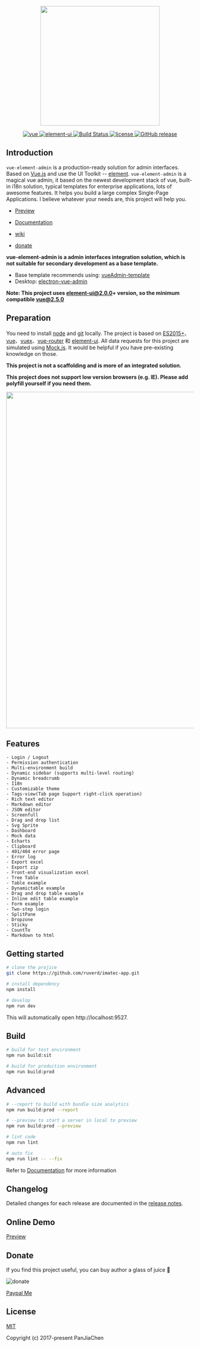 <p align="center">
  <img width="320" src="https://wpimg.wallstcn.com/ecc53a42-d79b-42e2-8852-5126b810a4c8.svg">
</p>

<p align="center">
	<a href="https://github.com/vuejs/vue">
		<img src="https://img.shields.io/badge/vue-2.5.10-brightgreen.svg" alt="vue">
	</a>
	<a href="https://github.com/ElemeFE/element">
		<img src="https://img.shields.io/badge/element--ui-2.0.8-brightgreen.svg" alt="element-ui">
	</a>
	<a href="https://travis-ci.org/PanJiaChen/vue-element-admin" rel="nofollow">
		<img src="https://travis-ci.org/PanJiaChen/vue-element-admin.svg?branch=master" alt="Build Status">
	</a>
	<a href="https://github.com/PanJiaChen/vue-element-admin/blob/master/LICENSE">
		<img src="https://img.shields.io/github/license/mashape/apistatus.svg" alt="license">
	</a>
	<a href="https://github.com/PanJiaChen/vue-element-admin/releases">
		<img src="https://img.shields.io/github/release/PanJiaChen/vue-element-admin.svg" alt="GitHub release">
	</a>
</p>

## Introduction

`vue-element-admin` is a production-ready solution for admin interfaces. Based on [Vue.js](https://github.com/vuejs/vue) and use the UI Toolkit -- [element](https://github.com/ElemeFE/element). `vue-element-admin` is a magical vue admin, it based on the newest development stack of vue, built-in i18n solution, typical templates for enterprise applications, lots of awesome features. It helps you build a large complex Single-Page Applications. I believe whatever your needs are, this project will help you.

- [Preview](http://panjiachen.github.io/vue-element-admin)

- [Documentation](https://panjiachen.github.io/vue-element-admin-site/#/)

- [wiki](https://github.com/PanJiaChen/vue-element-admin/wiki)

- [donate](https://panjiachen.github.io/vue-element-admin-site/#/donate)

**vue-element-admin is a admin interfaces integration solution, which is not suitable for secondary development as a base template.**

 - Base template recommends using: [vueAdmin-template](https://github.com/PanJiaChen/vueAdmin-template)  
 - Desktop: [electron-vue-admin](https://github.com/PanJiaChen/electron-vue-admin)

**Note: This project uses element-ui@2.0.0+ version, so the minimum compatible vue@2.5.0**

## Preparation

You need to install [node](http://nodejs.org/) and [git](https://git-scm.com/) locally. The project is based on [ES2015+](http://es6.ruanyifeng.com/)、[vue](https://cn.vuejs.org/index.html)、[vuex](https://vuex.vuejs.org/zh-cn/)、[vue-router](https://router.vuejs.org/zh-cn/) 和 [element-ui](https://github.com/ElemeFE/element). All data requests for this project are simulated using [Mock.js](https://github.com/nuysoft/Mock). It would be helpful if you have pre-existing knowledge on those.

 **This project is not a scaffolding and is more of an integrated solution.**

 **This project does not support low version browsers (e.g. IE). Please add polyfill yourself if you need them.**

 <p align="center">
  <img width="900" src="https://wpimg.wallstcn.com/a5894c1b-f6af-456e-82df-1151da0839bf.png">
</p>

## Features
```
- Login / Logout
- Permission authentication
- Multi-environment build
- Dynamic sidebar (supports multi-level routing)
- Dynamic breadcrumb
- I18n
- Customizable theme
- Tags-view(Tab page Support right-click operation)
- Rich text editor
- Markdown editor
- JSON editor
- Screenfull
- Drag and drop list
- Svg Sprite
- Dashboard
- Mock data
- Echarts
- Clipboard
- 401/404 error page
- Error log
- Export excel
- Export zip
- Front-end visualization excel
- Tree Table
- Table example
- Dynamictable example
- Drag and drop table example
- Inline edit table example
- Form example
- Two-step login
- SplitPane
- Dropzone
- Sticky
- CountTo
- Markdown to html
```

## Getting started

```bash
# clone the projice
git clone https://github.com/ruverd/imatec-app.git

# install dependency
npm install

# develop
npm run dev
```

This will automatically open http://localhost:9527.

## Build
```bash
# build for test environment
npm run build:sit

# build for production environment
npm run build:prod
```

## Advanced
```bash
# --report to build with bundle size analytics
npm run build:prod --report

# --preview to start a server in local to preview
npm run build:prod --preview

# lint code
npm run lint

# auto fix
npm run lint -- --fix
```

Refer to [Documentation](https://panjiachen.github.io/vue-element-admin-site/#/deploy) for more information

## Changelog
Detailed changes for each release are documented in the [release notes](https://github.com/PanJiaChen/vue-element-admin/releases).

## Online Demo
[Preview](http://panjiachen.github.io/vue-element-admin)

## Donate
If you find this project useful, you can buy author a glass of juice :tropical_drink:

![donate](https://wpimg.wallstcn.com/bd273f0d-83a0-4ef2-92e1-9ac8ed3746b9.png)

[Paypal Me](https://www.paypal.me/panfree23)

## License

[MIT](https://github.com/PanJiaChen/vue-element-admin/blob/master/LICENSE)

Copyright (c) 2017-present PanJiaChen
